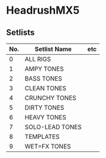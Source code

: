 # HeadrushMX5
## Setlists
|No.|Setlist Name|etc|
|---|---|---|
|0|ALL RIGS||
|1|AMPY TONES||
|2|BASS TONES||
|3|CLEAN TONES||
|4|CRUNCHY TONES||
|5|DIRTY TONES||
|6|HEAVY TONES||
|7|SOLO-LEAD TONES||
|8|TEMPLATES||
|9|WET=FX TONES||


